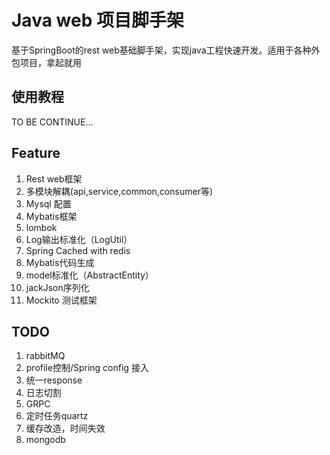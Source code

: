# Java web 项目脚手架
基于SpringBoot的rest web基础脚手架，实现java工程快速开发。适用于各种外包项目，拿起就用

## 使用教程
TO BE CONTINUE...
## Feature
1. Rest web框架
2. 多模块解耦(api,service,common,consumer等)
3. Mysql 配置
4. Mybatis框架
5. lombok
6. Log输出标准化（LogUtil）
7. Spring Cached with redis
8. Mybatis代码生成
9. model标准化（AbstractEntity）
10. jackJson序列化
11. Mockito 测试框架

## TODO
1. rabbitMQ
2. profile控制/Spring config 接入
3. 统一response
4. 日志切割
5. GRPC
6. 定时任务quartz
7. 缓存改造，时间失效
8. mongodb
